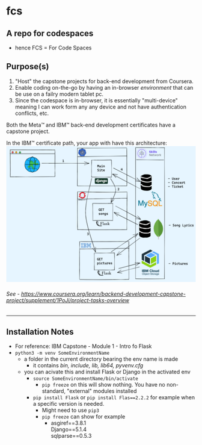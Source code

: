 # fcs
## A repo for codespaces
- hence FCS = For Code Spaces

## Purpose(s)
1. "Host" the capstone projects for back-end development from Coursera.
1. Enable coding on-the-go by having an in-browser _environment_ that can be use on a failry modern tablet pc.
1. Since the codespace is in-browser, it is essentially "multi-device" meaning I can work form any any device and not have authentication conflicts, etc.

Both the Meta&trade; and IBM&trade; back-end development certificates have a capstone project.

In the IBM&trade; certificate path, your app with have this architecture:
![IBM website build](backend_capstone_architecture.png)
###### See - https://www.coursera.org/learn/backend-development-capstone-project/supplement/1PoJi/project-tasks-overview

----

## Installation Notes
- For reference: IBM Capstone - Module 1 - Intro fo Flask
- `python3 -m venv SomeEnvironmentName`
  - a folder in the current directory bearing the env name is made
    - it contains _bin, include, lib, lib64, pyvenv.cfg_
  - you can acivate this and install Flask or Django in the activated env
    - `source SomeEnvironmentName/bin/activate`
        - `pip freeze` on this will show nothing. You have no non-standard, "external" modules installed
    - `pip install Flask` or `pip install Flas==2.2.2` for example when a specific version is needed.
        - Might need to use `pip3`
        - `pip freeze` can show for example
            + asgiref==3.8.1  
            Django==5.1.4  
            sqlparse==0.5.3

